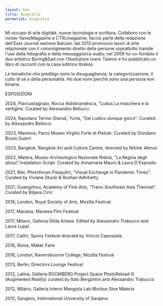 ```yaml
---
layout: bio
title: Biografia  
permalink: biografia
---
```


<DIV ID="bio">
<P>
Mi occupo di arte digitale, nuove tecnologie e
scrittura. Collaboro con le riviste YanezMagazine e CTRLmagazine; faccio parte della redazione dell'East Journal sezione Balcani;
dal 2012 promuovo lavori di arte relazionale con il coinvolgimento
diretto delle persone soprattutto tramite l'uso della fotografia e
della messaggistica audio; nel 2009 ho co-fondato il duo artistico
Boring&Sad con l’illustratore Ivano Talamo e ho pubblicato un libro di
racconti con la casa editrice Ibiskos.
</P>
<P>
Le tematiche che prediligo sono la disuguaglianza, la
categorizzazione, il culto di sé e della personalità.
Ho due nomi perché sono una persona non binaria.
</P>
</DIV>

<span style="text-transform: uppercase">
Esposizioni
</span>

2024, Piancastagnaio, Rocca Aldobrandesca, "Ludus.La maschera e la vertigine. Curated by Alessandro Bellucci.

2024, Rapolano Terme (Siena), Yurta, "Del Ludico dunque gioco". Curated by Alessandro Bellucci.

2023, Mantova, Parco Museo Virgilio Forte di Pietole. Curated by Giordano Bruno Guerri

2023, Bangkok, Bangkok Art and Culture Centre, directed by Nilofar Akmut.

2022, Matera, Museo Archeologico Nazionale Ridola, "La Regina degli abissi".Installation Script.  Curated by Annamaria Mauro & Laura D'Esposito

2021, Biel, Photoforum PasquArt, "Visual Exchange in Pandemic Times". Curated by Viviane Stucki & Roshan Adhihetty

2021, Guangzhou, Academy of Fine Arts, "Trans-Southeast Asia Triennial". Curated by Biljana Ciric

2018, London, Royal Society of Arts, Mozilla Festival

2017, Maratea, Maratea Film Festival

2017, Milano, Galleria Gilda Artese. Edited by Alessandro Trabucco and Laura Luppi

2017, Calitri, Sponz Festival directed by Vinicio Capossela.

2016, Roma, Maker Faire

2016, London, Ravensbourne College, Mozilla Festival

2013, Berlin, Directors Lounge Festival

2012, Latina, Galleria ROOMBERG Project Space PhotoReload III (Augmented Reality) curated by Italo Bergantini and Alessandro Trabucco

2012, Milano, Galleria Interni Mangiola Lab Morbus Sine Materia

2012, Sarajevo, International University of Sarajevo
